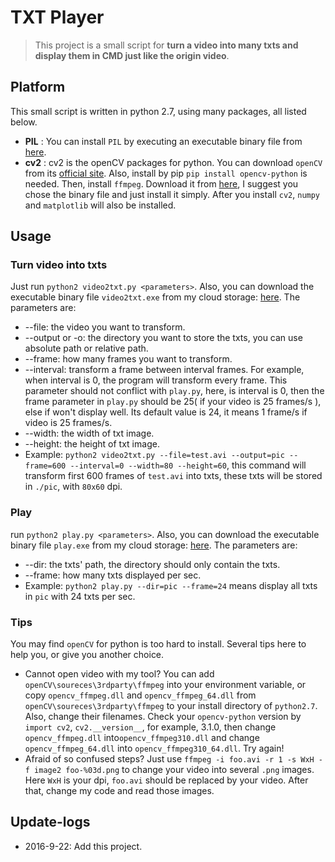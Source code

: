 # TXT Player
> This project is a small script for **turn a video into many txts and display them in CMD just like the origin video**.

## Platform
This small script is written in python 2.7, using many packages, all listed below.
* **PIL** : You can install `PIL` by executing an executable binary file from [here](http://effbot.org/media/downloads/PIL-1.1.7.win32-py2.7.exe).
* **cv2** : cv2 is the openCV packages for python. You can download `openCV` from its [official site](http://opencv.org/). Also, install by pip `pip install opencv-python` is needed. Then, install `ffmpeg`. Download it from [here](http://ffmpeg.org/), I suggest you chose the binary file and just install it simply. After you install `cv2`, `numpy` and `matplotlib` will also be installed.

## Usage
### Turn video into txts
Just run `python2 video2txt.py <parameters>`. Also, you can download the executable binary file `video2txt.exe` from my cloud storage: [here](http://7xktmz.com1.z0.glb.clouddn.com/video2txt.exe). The parameters are:
* --file: the video you want to transform.
* --output or -o: the directory you want to store the txts, you can use absolute path or relative path.
* --frame: how many frames you want to transform.
* --interval: transform a frame between interval frames. For example, when interval is 0, the program will transform every frame. This parameter should not conflict with `play.py`, here, is interval is 0, then the frame parameter in `play.py` should be 25( if your video is 25 frames/s ), else if won't display well. Its default value is 24, it means 1 frame/s if video is 25 frames/s.
* --width: the width of txt image.
* --height: the height of txt image.
* Example: `python2 video2txt.py --file=test.avi --output=pic --frame=600 --interval=0 --width=80 --height=60`, this command will transform first 600 frames of `test.avi` into txts, these txts will be stored in `./pic`, with `80x60` dpi.

### Play
run `python2 play.py <parameters>`. Also, you can download the executable binary file `play.exe` from my cloud storage: [here](http://7xktmz.com1.z0.glb.clouddn.com/play.exe). The parameters are:
* --dir: the txts' path, the directory should only contain the txts.
* --frame: how many txts displayed per sec.
* Example: `python2 play.py --dir=pic --frame=24` means display all txts in `pic` with 24 txts per sec.

### Tips
You may find `openCV` for python is too hard to install. Several tips here to help you, or give you another choice.
* Cannot open video with my tool? You can add `openCV\soureces\3rdparty\ffmpeg`  into your environment variable, or copy `opencv_ffmpeg.dll` and `opencv_ffmpeg_64.dll` from `openCV\soureces\3rdparty\ffmpeg` to your install directory of `python2.7`. Also, change their filenames. Check your `opencv-python` version by `import cv2`, `cv2.__version__`, for example, 3.1.0, then change `opencv_ffmpeg.dll` into`opencv_ffmpeg310.dll` and change `opencv_ffmpeg_64.dll` into `opencv_ffmpeg310_64.dll`. Try again!
* Afraid of so confused steps? Just use `ffmpeg -i foo.avi -r 1 -s WxH -f image2 foo-%03d.png` to change your video into several `.png` images. Here `WxH` is your dpi, `foo.avi` should be replaced by your video. After that, change my code and read those images.

## Update-logs
* 2016-9-22: Add this project.